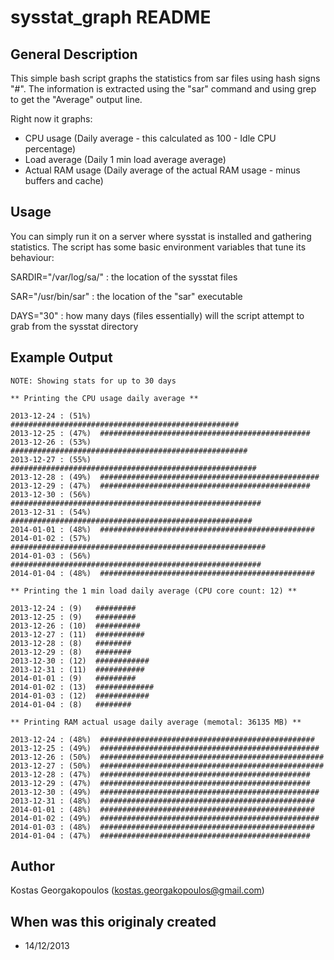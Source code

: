 sysstat_graph README
====================

General Description
-------------------

This simple bash script graphs the statistics from sar files using hash signs "#".
The information is extracted using the "sar" command and using grep to get the "Average" output line.

Right now it graphs:

* CPU usage (Daily average - this calculated as 100 - Idle CPU percentage)
* Load average (Daily 1 min load average average)
* Actual RAM usage (Daily average of the actual RAM usage - minus buffers and cache)

Usage
-----

You can simply run it on a server where sysstat is installed and gathering statistics. The script has some basic environment variables that tune its behaviour:

SARDIR="/var/log/sa/"	: the location of the sysstat files

SAR="/usr/bin/sar"	: the location of the "sar" executable            

DAYS="30"		: how many days (files essentially) will the script attempt to grab from the sysstat directory

Example Output
--------------

	NOTE: Showing stats for up to 30 days
	
	** Printing the CPU usage daily average **
	
	2013-12-24 : (51%)  ###################################################
	2013-12-25 : (47%)  ###############################################
	2013-12-26 : (53%)  #####################################################
	2013-12-27 : (55%)  #######################################################
	2013-12-28 : (49%)  #################################################
	2013-12-29 : (47%)  ###############################################
	2013-12-30 : (56%)  ########################################################
	2013-12-31 : (54%)  ######################################################
	2014-01-01 : (48%)  ################################################
	2014-01-02 : (57%)  #########################################################
	2014-01-03 : (56%)  ########################################################
	2014-01-04 : (48%)  ################################################
	
	** Printing the 1 min load daily average (CPU core count: 12) **
	
	2013-12-24 : (9)   #########
	2013-12-25 : (9)   #########
	2013-12-26 : (10)  ##########
	2013-12-27 : (11)  ###########
	2013-12-28 : (8)   ########
	2013-12-29 : (8)   ########
	2013-12-30 : (12)  ############
	2013-12-31 : (11)  ###########
	2014-01-01 : (9)   #########
	2014-01-02 : (13)  #############
	2014-01-03 : (12)  ############
	2014-01-04 : (8)   ########
	
	** Printing RAM actual usage daily average (memotal: 36135 MB) **
	
	2013-12-24 : (48%)  ################################################
	2013-12-25 : (49%)  #################################################
	2013-12-26 : (50%)  ##################################################
	2013-12-27 : (50%)  ##################################################
	2013-12-28 : (47%)  ###############################################
	2013-12-29 : (47%)  ###############################################
	2013-12-30 : (49%)  #################################################
	2013-12-31 : (48%)  ################################################
	2014-01-01 : (48%)  ################################################
	2014-01-02 : (49%)  #################################################
	2014-01-03 : (48%)  ################################################
	2014-01-04 : (47%)  ###############################################
		
Author
------

Kostas Georgakopoulos (kostas.georgakopoulos@gmail.com)

When was this originaly created
-------------------------------

* 14/12/2013
